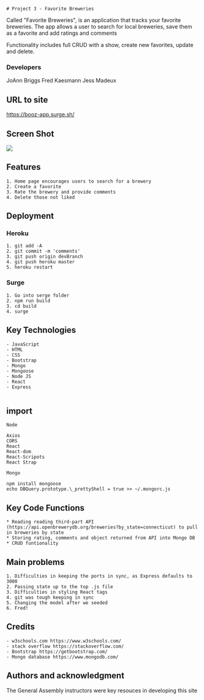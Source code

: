     # Project 3 - Favorite Breweries

Called "Favorite Breweries", is an application that tracks your favorite breweries. The app allows a user to search for local breweries, save them as a favorite and add ratings and comments

Functionality includes full CRUD with a show, create new favorites, update and delete.

### Developers

JoAnn Briggs
Fred Kaesmann
Jess Madeux

## URL to site

https://booz-app.surge.sh/

## Screen Shot

![](https://user-images.githubusercontent.com/35512164/69552265-292e3480-0f6c-11ea-9e3f-3434a12d2c99.png)

## Features

```
1. Home page encourages users to search for a brewery
2. Create a favorite
3. Rate the brewery and provide comments
4. Delete those not liked

```

## Deployment

### Heroku

```
1. git add -A
2. git commit -m 'comments'
3. git push origin devBranch
4. git push heroku master
5. heroku restart

```

### Surge

```
1. Go into serge folder
2. npm run build
3. cd build
4. surge

```

## Key Technologies

```
- JavaScript
- HTML
- CSS
- Bootstrap
- Mongo
- Mongoose
- Node JS
- React
- Express


```

## import

```
Node

Axios
CORS
React
React-dom
React-Scripots
React Strap

Mongo

npm install mongoose
echo DBQuery.prototype.\_prettyShell = true >> ~/.mongorc.js

```

## Key Code Functions

```
* Reading reading third-part API (https://api.openbrewerydb.org/breweries?by_state=connecticut) to pull in breweries by state
* Storing rating, comments and object returned from API into Mongo DB
* CRUD funtionality

```

## Main problems

```
1. Difficulties in keeping the ports in sync, as Express defaults to 3000
2. Passing state up to the top .js file
3. Difficulties in styling React tags
4. git was tough keeping in sync
5. Changing the model after we seeded
6. Fred!
```

## Credits

```
- w3schools.com https://www.w3schools.com/
- stack overflow https://stackoverflow.com/
- Bootstrap https://getbootstrap.com/
- Mongo database https://www.mongodb.com/
```

## Authors and acknowledgment

The General Assembly instructors were key resouces in developing this site
